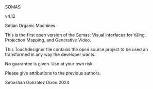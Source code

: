 SOMAS

v4.12

Setian Organic Machines

This is the first open version of the Somas: Visual interfaces for VJing, Projection Mapping, and Generative Video.

This Touchdesigner file contains the open source project to be used an transformed in any way the developer wants.

No guarantee is given. Use at your own risk.

Please give attributions to the previous authors.

Sebastian Gonzalez Dixon 2024
